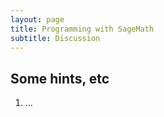 ```yaml
---
layout: page
title: Programming with SageMath
subtitle: Discussion
---
```


## Some hints, etc

1. ...
